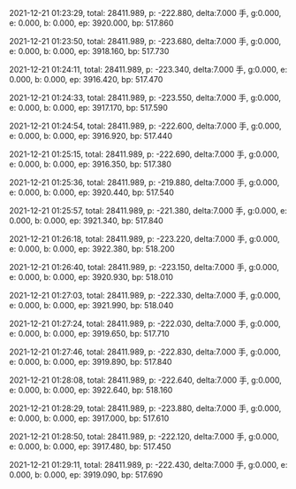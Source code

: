 2021-12-21 01:23:29, total: 28411.989, p: -222.880, delta:7.000 手, g:0.000, e: 0.000, b: 0.000, ep: 3920.000, bp: 517.860

2021-12-21 01:23:50, total: 28411.989, p: -223.680, delta:7.000 手, g:0.000, e: 0.000, b: 0.000, ep: 3918.160, bp: 517.730

2021-12-21 01:24:11, total: 28411.989, p: -223.340, delta:7.000 手, g:0.000, e: 0.000, b: 0.000, ep: 3916.420, bp: 517.470

2021-12-21 01:24:33, total: 28411.989, p: -223.550, delta:7.000 手, g:0.000, e: 0.000, b: 0.000, ep: 3917.170, bp: 517.590

2021-12-21 01:24:54, total: 28411.989, p: -222.600, delta:7.000 手, g:0.000, e: 0.000, b: 0.000, ep: 3916.920, bp: 517.440

2021-12-21 01:25:15, total: 28411.989, p: -222.690, delta:7.000 手, g:0.000, e: 0.000, b: 0.000, ep: 3916.350, bp: 517.380

2021-12-21 01:25:36, total: 28411.989, p: -219.880, delta:7.000 手, g:0.000, e: 0.000, b: 0.000, ep: 3920.440, bp: 517.540

2021-12-21 01:25:57, total: 28411.989, p: -221.380, delta:7.000 手, g:0.000, e: 0.000, b: 0.000, ep: 3921.340, bp: 517.840

2021-12-21 01:26:18, total: 28411.989, p: -223.220, delta:7.000 手, g:0.000, e: 0.000, b: 0.000, ep: 3922.380, bp: 518.200

2021-12-21 01:26:40, total: 28411.989, p: -223.150, delta:7.000 手, g:0.000, e: 0.000, b: 0.000, ep: 3920.930, bp: 518.010

2021-12-21 01:27:03, total: 28411.989, p: -222.330, delta:7.000 手, g:0.000, e: 0.000, b: 0.000, ep: 3921.990, bp: 518.040

2021-12-21 01:27:24, total: 28411.989, p: -222.030, delta:7.000 手, g:0.000, e: 0.000, b: 0.000, ep: 3919.650, bp: 517.710

2021-12-21 01:27:46, total: 28411.989, p: -222.830, delta:7.000 手, g:0.000, e: 0.000, b: 0.000, ep: 3919.890, bp: 517.840

2021-12-21 01:28:08, total: 28411.989, p: -222.640, delta:7.000 手, g:0.000, e: 0.000, b: 0.000, ep: 3922.640, bp: 518.160

2021-12-21 01:28:29, total: 28411.989, p: -223.880, delta:7.000 手, g:0.000, e: 0.000, b: 0.000, ep: 3917.000, bp: 517.610

2021-12-21 01:28:50, total: 28411.989, p: -222.120, delta:7.000 手, g:0.000, e: 0.000, b: 0.000, ep: 3917.480, bp: 517.450

2021-12-21 01:29:11, total: 28411.989, p: -222.430, delta:7.000 手, g:0.000, e: 0.000, b: 0.000, ep: 3919.090, bp: 517.690